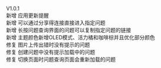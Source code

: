 V1.0.1  
新增 应用更新提醒  
新增 可以通过分享得连接直接进入指定问题  
新增 长按问题查询界面的问题可以复制指定问题的链接  
新增 主题颜色新增OLED模式、活力橘和咖啡棕并且优化部分颜色  
修复 图片上传出错时没有提示的问题  
修复 创建问题中没有提示加载中的问题  
修复 切换页面时问题查询页面会重新加载的问题  